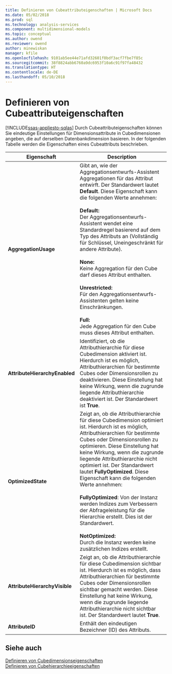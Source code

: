 ```yaml
---
title: Definieren von Cubeattributeigenschaften | Microsoft Docs
ms.date: 05/02/2018
ms.prod: sql
ms.technology: analysis-services
ms.component: multidimensional-models
ms.topic: conceptual
ms.author: owend
ms.reviewer: owend
author: minewiskan
manager: kfile
ms.openlocfilehash: 9101ab5ee44e71afd32601f0bdf3acf7fbe7f85c
ms.sourcegitcommit: 38f8824abb6760a9dc6953f10a6c91f97fa48432
ms.translationtype: HT
ms.contentlocale: de-DE
ms.lasthandoff: 05/10/2018
---
```

# <a name="define-cube-attribute-properties"></a>Definieren von Cubeattributeigenschaften
[!INCLUDE[ssas-appliesto-sqlas](../../includes/ssas-appliesto-sqlas.md)]
  Durch Cubeattributeigenschaften können Sie eindeutige Einstellungen für Dimensionsattribute in Cubedimensionen angeben, die auf derselben Datenbankdimension basieren. In der folgenden Tabelle werden die Eigenschaften eines Cubeattributs beschrieben.  
  
|Eigenschaft|Description|  
|--------------|-----------------|  
|**AggregationUsage**|Gibt an, wie der Aggregationsentwurfs-Assistent Aggregationen für das Attribut entwirft. Der Standardwert lautet **Default**. Diese Eigenschaft kann die folgenden Werte annehmen:<br /><br /> **Default:**<br />                    Der Aggregationsentwurfs-Assistent wendet eine Standardregel basierend auf dem Typ des Attributs an (Vollständig für Schlüssel, Uneingeschränkt für andere Attribute).<br /><br /> **None:**<br />                    Keine Aggregation für den Cube darf dieses Attribut enthalten.<br /><br /> **Unrestricted:**<br />                    Für den Aggregationsentwurfs-Assistenten gelten keine Einschränkungen.<br /><br /> **Full:**<br />                    Jede Aggregation für den Cube muss dieses Attribut enthalten.|  
|**AttributeHierarchyEnabled**|Identifiziert, ob die Attributhierarchie für diese Cubedimension aktiviert ist. Hierdurch ist es möglich, Attributhierarchien für bestimmte Cubes oder Dimensionsrollen zu deaktivieren. Diese Einstellung hat keine Wirkung, wenn die zugrunde liegende Attributhierarchie deaktiviert ist. Der Standardwert ist **True**.|  
|**OptimizedState**|Zeigt an, ob die Attributhierarchie für diese Cubedimension optimiert ist. Hierdurch ist es möglich, Attributhierarchien für bestimmte Cubes oder Dimensionsrollen zu optimieren. Diese Einstellung hat keine Wirkung, wenn die zugrunde liegende Attributhierarchie nicht optimiert ist. Der Standardwert lautet **FullyOptimized**. Diese Eigenschaft kann die folgenden Werte annehmen:<br /><br /> **FullyOptimized**: Von der Instanz werden Indizes zum Verbessern der Abfrageleistung für die Hierarchie erstellt. Dies ist der Standardwert.<br /><br /> **NotOptimized:**<br />                    Durch die Instanz werden keine zusätzlichen Indizes erstellt.|  
|**AttributeHierarchyVisible**|Zeigt an, ob die Attributhierarchie für diese Cubedimension sichtbar ist. Hierdurch ist es möglich, dass Attributhierarchien für bestimmte Cubes oder Dimensionsrollen sichtbar gemacht werden. Diese Einstellung hat keine Wirkung, wenn die zugrunde liegende Attributhierarchie nicht sichtbar ist. Der Standardwert lautet **True**.|  
|**AttributeID**|Enthält den eindeutigen Bezeichner (ID) des Attributs.|  
  
## <a name="see-also"></a>Siehe auch  
 [Definieren von Cubedimensionseigenschaften](../../analysis-services/multidimensional-models/define-cube-dimension-properties.md)   
 [Definieren von Cubehierarchieeigenschaften](../../analysis-services/multidimensional-models/define-cube-hierarchy-properties.md)  
  
  
